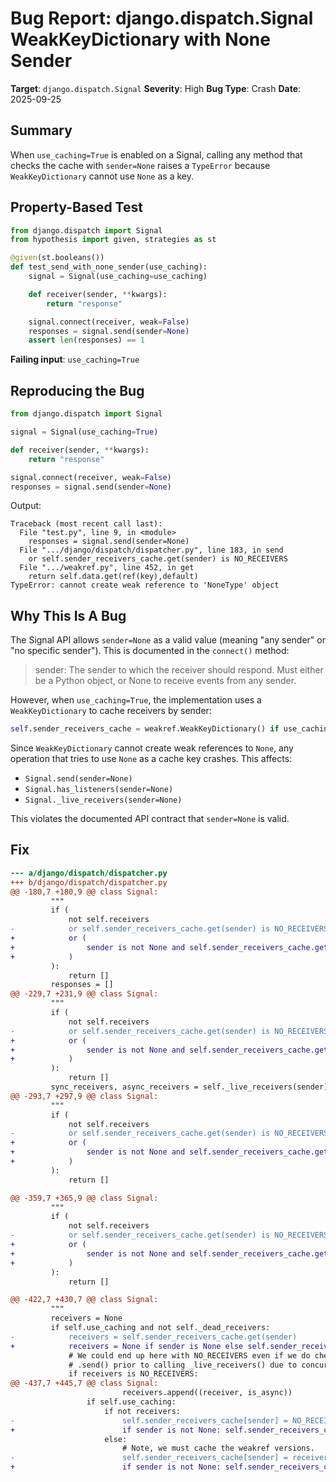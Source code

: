 # Bug Report: django.dispatch.Signal WeakKeyDictionary with None Sender

**Target**: `django.dispatch.Signal`
**Severity**: High
**Bug Type**: Crash
**Date**: 2025-09-25

## Summary

When `use_caching=True` is enabled on a Signal, calling any method that checks the cache with `sender=None` raises a `TypeError` because `WeakKeyDictionary` cannot use `None` as a key.

## Property-Based Test

```python
from django.dispatch import Signal
from hypothesis import given, strategies as st

@given(st.booleans())
def test_send_with_none_sender(use_caching):
    signal = Signal(use_caching=use_caching)

    def receiver(sender, **kwargs):
        return "response"

    signal.connect(receiver, weak=False)
    responses = signal.send(sender=None)
    assert len(responses) == 1
```

**Failing input**: `use_caching=True`

## Reproducing the Bug

```python
from django.dispatch import Signal

signal = Signal(use_caching=True)

def receiver(sender, **kwargs):
    return "response"

signal.connect(receiver, weak=False)
responses = signal.send(sender=None)
```

Output:
```
Traceback (most recent call last):
  File "test.py", line 9, in <module>
    responses = signal.send(sender=None)
  File ".../django/dispatch/dispatcher.py", line 183, in send
    or self.sender_receivers_cache.get(sender) is NO_RECEIVERS
  File ".../weakref.py", line 452, in get
    return self.data.get(ref(key),default)
TypeError: cannot create weak reference to 'NoneType' object
```

## Why This Is A Bug

The Signal API allows `sender=None` as a valid value (meaning "any sender" or "no specific sender"). This is documented in the `connect()` method:

> sender: The sender to which the receiver should respond. Must either be a Python object, or None to receive events from any sender.

However, when `use_caching=True`, the implementation uses a `WeakKeyDictionary` to cache receivers by sender:

```python
self.sender_receivers_cache = weakref.WeakKeyDictionary() if use_caching else {}
```

Since `WeakKeyDictionary` cannot create weak references to `None`, any operation that tries to use `None` as a cache key crashes. This affects:
- `Signal.send(sender=None)`
- `Signal.has_listeners(sender=None)`
- `Signal._live_receivers(sender=None)`

This violates the documented API contract that `sender=None` is valid.

## Fix

```diff
--- a/django/dispatch/dispatcher.py
+++ b/django/dispatch/dispatcher.py
@@ -180,7 +180,9 @@ class Signal:
         """
         if (
             not self.receivers
-            or self.sender_receivers_cache.get(sender) is NO_RECEIVERS
+            or (
+                sender is not None and self.sender_receivers_cache.get(sender) is NO_RECEIVERS
+            )
         ):
             return []
         responses = []
@@ -229,7 +231,9 @@ class Signal:
         """
         if (
             not self.receivers
-            or self.sender_receivers_cache.get(sender) is NO_RECEIVERS
+            or (
+                sender is not None and self.sender_receivers_cache.get(sender) is NO_RECEIVERS
+            )
         ):
             return []
         sync_receivers, async_receivers = self._live_receivers(sender)
@@ -293,7 +297,9 @@ class Signal:
         """
         if (
             not self.receivers
-            or self.sender_receivers_cache.get(sender) is NO_RECEIVERS
+            or (
+                sender is not None and self.sender_receivers_cache.get(sender) is NO_RECEIVERS
+            )
         ):
             return []

@@ -359,7 +365,9 @@ class Signal:
         """
         if (
             not self.receivers
-            or self.sender_receivers_cache.get(sender) is NO_RECEIVERS
+            or (
+                sender is not None and self.sender_receivers_cache.get(sender) is NO_RECEIVERS
+            )
         ):
             return []

@@ -422,7 +430,7 @@ class Signal:
         """
         receivers = None
         if self.use_caching and not self._dead_receivers:
-            receivers = self.sender_receivers_cache.get(sender)
+            receivers = None if sender is None else self.sender_receivers_cache.get(sender)
             # We could end up here with NO_RECEIVERS even if we do check this case in
             # .send() prior to calling _live_receivers() due to concurrent .send() call.
             if receivers is NO_RECEIVERS:
@@ -437,7 +445,7 @@ class Signal:
                         receivers.append((receiver, is_async))
                 if self.use_caching:
                     if not receivers:
-                        self.sender_receivers_cache[sender] = NO_RECEIVERS
+                        if sender is not None: self.sender_receivers_cache[sender] = NO_RECEIVERS
                     else:
                         # Note, we must cache the weakref versions.
-                        self.sender_receivers_cache[sender] = receivers
+                        if sender is not None: self.sender_receivers_cache[sender] = receivers
```